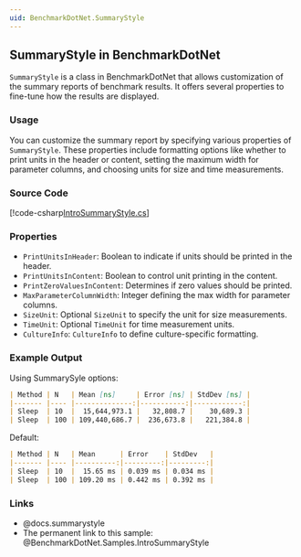 ```yaml
---
uid: BenchmarkDotNet.SummaryStyle
---
```


## SummaryStyle in BenchmarkDotNet

`SummaryStyle` is a class in BenchmarkDotNet that allows customization of the summary reports of benchmark results. It offers several properties to fine-tune how the results are displayed.

### Usage

You can customize the summary report by specifying various properties of `SummaryStyle`. These properties include formatting options like whether to print units in the header or content, setting the maximum width for parameter columns, and choosing units for size and time measurements.

### Source Code

[!code-csharp[IntroSummaryStyle.cs](../../../samples/BenchmarkDotNet.Samples/IntroSummaryStyle.cs)]

### Properties

- `PrintUnitsInHeader`: Boolean to indicate if units should be printed in the header.
- `PrintUnitsInContent`: Boolean to control unit printing in the content.
- `PrintZeroValuesInContent`: Determines if zero values should be printed.
- `MaxParameterColumnWidth`: Integer defining the max width for parameter columns.
- `SizeUnit`: Optional `SizeUnit` to specify the unit for size measurements.
- `TimeUnit`: Optional `TimeUnit` for time measurement units.
- `CultureInfo`: `CultureInfo` to define culture-specific formatting.

### Example Output

Using SummarySyle options:

```markdown
| Method | N   | Mean [ns]     | Error [ns] | StdDev [ns] |
|------- |---- |--------------:|-----------:|------------:|
| Sleep  | 10  |  15,644,973.1 |   32,808.7 |    30,689.3 |
| Sleep  | 100 | 109,440,686.7 |  236,673.8 |   221,384.8 |
```

Default:

```markdown
| Method | N   | Mean      | Error    | StdDev   |
|------- |---- |----------:|---------:|---------:|
| Sleep  | 10  |  15.65 ms | 0.039 ms | 0.034 ms |
| Sleep  | 100 | 109.20 ms | 0.442 ms | 0.392 ms |
```

### Links

* @docs.summarystyle
* The permanent link to this sample: @BenchmarkDotNet.Samples.IntroSummaryStyle

